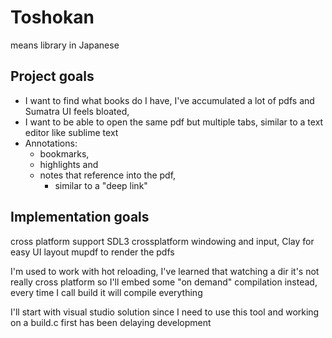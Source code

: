 # Toshokan  
means library in Japanese  
  
## Project goals
- I want to find what books do I have, I've accumulated a lot of pdfs and Sumatra UI feels bloated,
- I want to be able to open the same pdf but multiple tabs, similar to a text editor like sublime text
- Annotations:
    - bookmarks, 
    - highlights and 
    - notes that reference into the pdf, 
        - similar to a "deep link" 

## Implementation goals
cross platform support
SDL3 crossplatform windowing and input, 
Clay for easy UI layout
mupdf to render the pdfs

I'm used to work with hot reloading, I've learned that watching a dir it's not really cross platform so I'll
embed some "on demand" compilation instead, every time I call build it will compile everything

I'll start with visual studio solution since I need to use this tool and working on a build.c first has been delaying development